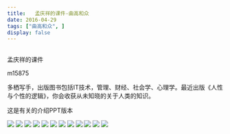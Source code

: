 ```yaml
---
title:   孟庆祥的课件-曲高和众
date: 2016-04-29
tags: ["曲高和众", ]
display: false
---
```



## 



孟庆祥的课件




m15875




多栖写手，出版图书包括IT技术，管理、财经、社会学、心理学。最近出版《人性与个性的逻辑》，你会收获从未知晓的关于人类的知识。


这是有关的介绍PPT版本

<img data-s="300,640" data-type="jpeg" src="http://mmbiz.qpic.cn/mmbiz/fxGMiaL5Zj1jkwtcb9MYMMAzMC6Iic5AykP41zqticZAxnAa316iaQqNC7PWQRiacKLOKWk9zsg6q9DKUXoEsUfcPVw/0?wx_fmt=jpeg" style="" data-ratio="0.7495495495495496" data-w=""/>

<img data-s="300,640" data-type="jpeg" src="http://mmbiz.qpic.cn/mmbiz/fxGMiaL5Zj1jkwtcb9MYMMAzMC6Iic5Aykibrqy1FCGxDS1rtdmvJrDnr7qp4ibfyCGHnSfhHEcmRsrDbvnnu3ibtJA/0?wx_fmt=jpeg" style="" data-ratio="0.7495495495495496" data-w=""/>

<img data-s="300,640" data-type="jpeg" src="http://mmbiz.qpic.cn/mmbiz/fxGMiaL5Zj1jkwtcb9MYMMAzMC6Iic5AykvPFUtSE9Ql1Ou9iacSwsVGNPWJUBOrV4do8JHNaDgFiaM2FKTEUBZRAg/0?wx_fmt=jpeg" style="" data-ratio="0.7495495495495496" data-w=""/>

<img data-s="300,640" data-type="jpeg" src="http://mmbiz.qpic.cn/mmbiz/fxGMiaL5Zj1jkwtcb9MYMMAzMC6Iic5AykT7gaHRibGibG1EM1UQyYc44yicjAXohWIF6NJDAa8Wa7ibfLtcSVmxrObw/0?wx_fmt=jpeg" style="" data-ratio="0.7495495495495496" data-w=""/>

<img data-s="300,640" data-type="jpeg" src="http://mmsns.qpic.cn/mmsns/fxGMiaL5Zj1jkwtcb9MYMMAzMC6Iic5AykSoHlSlw5UswsLWdcEzU2icA/0" style="" data-ratio="0.7495495495495496" data-w=""/>

<img data-s="300,640" data-type="jpeg" src="http://mmbiz.qpic.cn/mmbiz/fxGMiaL5Zj1jkwtcb9MYMMAzMC6Iic5AykfksG7icKgu4nZploluHPWHsb7MoG4oVdiaO0W2GueqmHL8ibplll2cWgA/0?wx_fmt=jpeg" style="" data-ratio="0.7495495495495496" data-w=""/>

<img data-s="300,640" data-type="jpeg" src="http://mmbiz.qpic.cn/mmbiz/fxGMiaL5Zj1jkwtcb9MYMMAzMC6Iic5AykkPE87XNb76HLwv737o6sKefoyyMP95cRKq6B8hpFLlIEGXicBmYNu3Q/0?wx_fmt=jpeg" style="" data-ratio="0.7495495495495496" data-w=""/>

<img data-s="300,640" data-type="jpeg" src="http://mmbiz.qpic.cn/mmbiz/fxGMiaL5Zj1jkwtcb9MYMMAzMC6Iic5AykZgiaBww437IBy6T89iaX7ibGhNdJqVzOdnicon4DHq8meNS92kl13Imwmg/0?wx_fmt=jpeg" style="" data-ratio="0.7495495495495496" data-w=""/>

<img data-s="300,640" data-type="jpeg" src="http://mmbiz.qpic.cn/mmbiz/fxGMiaL5Zj1jkwtcb9MYMMAzMC6Iic5AykypcibqM49CpeCnxvMp4xX7sicBtVSsG6yFmCMnvYJ6pGUCeTjCNpec0w/0?wx_fmt=jpeg" style="" data-ratio="0.7495495495495496" data-w=""/>

<img data-s="300,640" data-type="jpeg" src="http://mmbiz.qpic.cn/mmbiz/fxGMiaL5Zj1jkwtcb9MYMMAzMC6Iic5AykxPbPibibvJynG1otT7WM1jwxxF4hR1nBYYEp37d7hKAm7icLUdNwuR1xA/0?wx_fmt=jpeg" style="" data-ratio="0.7495495495495496" data-w=""/>

<img data-s="300,640" data-type="jpeg" src="http://mmbiz.qpic.cn/mmbiz/fxGMiaL5Zj1jkwtcb9MYMMAzMC6Iic5AykPahR11m2uz7AQpK6JR4vIFPKTkibe4gD60eLyK8PnPznc1UqaMDp5rA/0?wx_fmt=jpeg" style="" data-ratio="0.7495495495495496" data-w=""/>

<img data-s="300,640" data-type="jpeg" src="http://mmbiz.qpic.cn/mmbiz/fxGMiaL5Zj1jkwtcb9MYMMAzMC6Iic5AykZtzczribcQskK9Fxeic69GynC3pib0geVe9cIRibgjFOmNKwPysfZUsEZQ/0?wx_fmt=jpeg" style="" data-ratio="0.7495495495495496" data-w=""/>